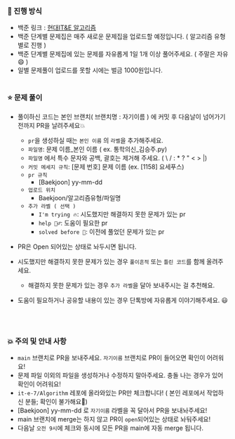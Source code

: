 ### 🐳 진행 방식
- 백준 링크 : [현대IT&E 알고리즘](https://www.acmicpc.net/group/practice/17247) 
- 백준 단계별 문제집은 매주 새로운 문제집을 업로드할 예정입니다. ( 알고리즘 유형별로 진행 )
- 백준 단계별 문제집에 있는 문제를 자유롭게 1일 1개 이상 풀어주세요. ( 주말은 자유😄 )
- 일별 문제풀이 업로드를 못할 시에는 벌금 1000원입니다.
<br><br>

### ⭐️ 문제 풀이
- 풀이하신 코드는 본인 브랜치( 브랜치명 : 자기이름 ) 에 커밋 후 다음날이 넘어가기 전까지 PR을 날려주세요💥
  - `pr`을 생성하실 때는 `본인 이름` 의 `라벨`을 추가해주세요.
  - `파일명`: 문제 이름_본인 이름 ( ex. 통학의신_김승주.py)
  - `파일명` 에서 특수 문자와 공백, 괄호는 제거해 주세요. ( \ / : * ? " < > |)
  - `커밋 메세지 규칙`: [문제 번호] 문제 이름 (ex. [1158] 요세푸스)
  - `pr 규칙`
    - [Baekjoon] yy-mm-dd
  - `업로드 위치`
    - Baekjoon/알고리즘유형/파일명
  - `추가 라벨 ( 선택 )`
    - `I'm trying 🔥`: 시도했지만 해결하지 못한 문제가 있는 pr
    - `help 🙋‍♂️`: 도움이 필요한 pr
    - `solved before 📝`: 이전에 풀었던 문제가 있는 pr
- PR은 Open 되어있는 상태로 놔두시면 됩니다. 
    
- 시도했지만 해결하지 못한 문제가 있는 경우 `풀이흔적` 또는 `틀린 코드`를 함께 올려주세요.
  - 해결하지 못한 문제가 있는 경우 `추가 라벨`을 달아 보내주시는 걸 추천해요. 
- 도움이 필요하거나 공유할 내용이 있는 경우 단톡방에 자유롭게 이야기해주세요. 😃
<br>
<br>

### 💥 주의 및 안내 사항
- `main` 브랜치로 PR을 보내주세요. `자기이름` 브랜치로 PR이 들어오면 확인이 어려워요!
- 문제 파일 이외의 파일을 생성하거나 수정하지 말아주세요. 충돌 나는 경우가 있어 확인이 어려워요!
- `it-e-7/Algorithm` 레포에 올라와있는 PR만 체크합니다! ( 본인 레포에서 작업하신 분들; 확인이 불가해요🥲)
- [Baekjoon] yy-mm-dd 로 `자기이름` 라벨을 꼭 달아서 PR을 보내놔주세요!
- main 브랜치에 merge는 하지 않고 PR이 `open`되어있는 상태로 놔둬주세요! 
- 다음날 `오전 9시`에 체크와 동시에 모든 PR을 main에 자동 merge 됩니다.
<br>

